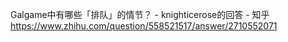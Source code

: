 Galgame中有哪些「排队」的情节？ - knighticerose的回答 - 知乎
https://www.zhihu.com/question/558521517/answer/2710552071
